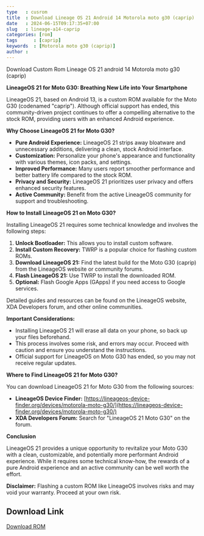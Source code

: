 ```yaml
---
type   : cusrom
title  : Download Lineage OS 21 Android 14 Motorola moto g30 (caprip)
date   : 2024-06-15T09:17:35+07:00
slug   : lineage-a14-caprip
categories: [rom]
tags      : [caprip]
keywords  : [Motorola moto g30 (caprip)]
author : 
---
```


Download Custom Rom Lineage OS 21 android 14 Motorola moto g30 (caprip)

**LineageOS 21 for Moto G30: Breathing New Life into Your Smartphone**

LineageOS 21, based on Android 13, is a custom ROM available for the Moto G30 (codenamed "caprip"). Although official support has ended, this community-driven project continues to offer a compelling alternative to the stock ROM, providing users with an enhanced Android experience.

**Why Choose LineageOS 21 for Moto G30?**

* **Pure Android Experience:** LineageOS 21 strips away bloatware and unnecessary additions, delivering a clean, stock Android interface.
* **Customization:** Personalize your phone's appearance and functionality with various themes, icon packs, and settings.
* **Improved Performance:** Many users report smoother performance and better battery life compared to the stock ROM.
* **Privacy and Security:** LineageOS 21 prioritizes user privacy and offers enhanced security features.
* **Active Community:** Benefit from the active LineageOS community for support and troubleshooting.

**How to Install LineageOS 21 on Moto G30?**

Installing LineageOS 21 requires some technical knowledge and involves the following steps:

1. **Unlock Bootloader:** This allows you to install custom software.
2. **Install Custom Recovery:** TWRP is a popular choice for flashing custom ROMs.
3. **Download LineageOS 21:** Find the latest build for the Moto G30 (caprip) from the LineageOS website or community forums.
4. **Flash LineageOS 21:** Use TWRP to install the downloaded ROM.
5. **Optional:** Flash Google Apps (GApps) if you need access to Google services.

Detailed guides and resources can be found on the LineageOS website, XDA Developers forum, and other online communities.

**Important Considerations:**

* Installing LineageOS 21 will erase all data on your phone, so back up your files beforehand.
* This process involves some risk, and errors may occur. Proceed with caution and ensure you understand the instructions.
* Official support for LineageOS on Moto G30 has ended, so you may not receive regular updates.

**Where to Find LineageOS 21 for Moto G30?**

You can download LineageOS 21 for Moto G30 from the following sources:

* **LineageOS Device Finder:** [https://lineageos-device-finder.org/devices/motorola-moto-g30/](https://lineageos-device-finder.org/devices/motorola-moto-g30/)
* **XDA Developers Forum:** Search for "LineageOS 21 Moto G30" on the forum.

**Conclusion**

LineageOS 21 provides a unique opportunity to revitalize your Moto G30 with a clean, customizable, and potentially more performant Android experience. While it requires some technical know-how, the rewards of a pure Android experience and an active community can be well worth the effort.

**Disclaimer:** Flashing a custom ROM like LineageOS involves risks and may void your warranty. Proceed at your own risk.


## Download Link
[Download ROM](https://t.me/wahyu6070files/908?single)

